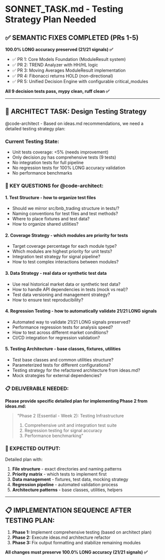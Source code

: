 # SONNET_TASK.md - Testing Strategy Plan Needed

## ✅ SEMANTIC FIXES COMPLETED (PRs 1-5)

**100.0% LONG accuracy preserved (21/21 signals) ✅**

-   ✅ PR 1: Core Models Foundation (ModuleResult system)
-   ✅ PR 2: TREND Analyzer with HH/HL logic
-   ✅ PR 3: Moving Averages ModuleResult implementation
-   ✅ PR 4: Fibonacci returns HOLD (non-directional)
-   ✅ PR 5: Unified Decision Engine with configurable critical_modules

**All 9 decision tests pass, mypy clean, ruff clean ✅**

---

## 🎯 ARCHITECT TASK: Design Testing Strategy

@code-architect - Based on ideas.md recommendations, we need a detailed testing strategy plan:

### Current Testing State:

-   Unit tests coverage: <5% (needs improvement)
-   Only decision.py has comprehensive tests (9 tests)
-   No integration tests for full pipeline
-   No regression tests for 100% LONG accuracy validation
-   No performance benchmarks

### 🔑 KEY QUESTIONS for @code-architect:

#### 1. **Test Structure** - how to organize test files

-   Should we mirror src/bnb_trading structure in tests/?
-   Naming conventions for test files and test methods?
-   Where to place fixtures and test data?
-   How to organize shared utilities?

#### 2. **Coverage Strategy** - which modules are priority for tests

-   Target coverage percentage for each module type?
-   Which modules are highest priority for unit tests?
-   Integration test strategy for signal pipeline?
-   How to test complex interactions between modules?

#### 3. **Data Strategy** - real data or synthetic test data

-   Use real historical market data or synthetic test data?
-   How to handle API dependencies in tests (mock vs real)?
-   Test data versioning and management strategy?
-   How to ensure test reproducibility?

#### 4. **Regression Testing** - how to automatically validate 21/21 LONG signals

-   Automated way to validate 21/21 LONG signals preserved?
-   Performance regression tests for analysis speed?
-   How to test across different market conditions?
-   CI/CD integration for regression validation?

#### 5. **Testing Architecture** - base classes, fixtures, utilities

-   Test base classes and common utilities structure?
-   Parameterized tests for different configurations?
-   Testing strategy for the refactored architecture from ideas.md?
-   Mock strategies for external dependencies?

### 📋 DELIVERABLE NEEDED:

**Please provide specific detailed plan for implementing Phase 2 from ideas.md:**

> "Phase 2 (Essential - Week 2): Testing Infrastructure
>
> 1. Comprehensive unit and integration test suite
> 2. Regression testing for signal accuracy
> 3. Performance benchmarking"

### 🎯 EXPECTED OUTPUT:

Detailed plan with:

1. **File structure** - exact directories and naming patterns
2. **Priority matrix** - which tests to implement first
3. **Data management** - fixtures, test data, mocking strategy
4. **Regression pipeline** - automated validation process
5. **Architecture patterns** - base classes, utilities, helpers

---

## 📋 IMPLEMENTATION SEQUENCE AFTER TESTING PLAN:

1. **Phase 1:** Implement comprehensive testing (based on architect plan)
2. **Phase 2:** Execute ideas.md architecture refactor
3. **Phase 3:** Fix output formatting and stabilize remaining modules

**All changes must preserve 100.0% LONG accuracy (21/21 signals) ✅**
